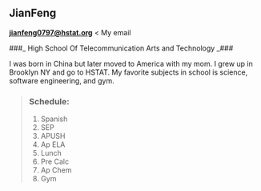  ## JianFeng ##
 
[**jianfeng0797@hstat.org**](mail.google.com)  < My email

###_  High School Of Telecommunication Arts and Technology _###

I was born in China but later moved to America with my mom. I grew up in Brooklyn NY and go to HSTAT. My favorite subjects in school is science, software engineering, and gym. 

> ### Schedule: ###
>
>    1. Spanish
>    2. SEP
>    3. APUSH
>    4. Ap ELA
>    5. Lunch
>    6. Pre Calc
>    7. Ap Chem
>    8. Gym
    
